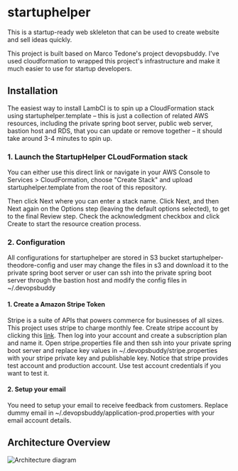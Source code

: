 # startuphelper
This is a startup-ready web skleleton that can be used to create website and sell ideas quickly.

This project is built based on Marco Tedone's project devopsbuddy. I've used cloudformation to wrapped this project's infrastructure and make it much easier to use for startup developers.

## Installation
The easiest way to install LambCI is to spin up a CloudFormation stack using startuphelper.template – this is just a collection of related AWS resources, including the private spring boot server, public web server, bastion host and RDS, that you can update or remove together – it should take around 3-4 minutes to spin up.

### 1. Launch the StartupHelper CLoudFormation stack
You can either use this direct link or navigate in your AWS Console to Services > CloudFormation, choose "Create Stack" and upload startuphelper.template from the root of this repository. 

Then click Next where you can enter a stack name. Click Next, and then Next again on the Options step (leaving the default options selected), to get to the final Review step. Check the acknowledgment checkbox and click Create to start the resource creation process.

### 2. Configuration
All configurations for startuphelper are stored in S3 bucket startuphelper-theodore-config and user may change the files in s3 and download it to the private spring boot server or user can ssh into the private spring boot server through the bastion host and modify the config files in ~/.devopsbuddy   
#### 1. Create a Amazon Stripe Token
Stripe is a suite of APIs that powers commerce for businesses of all sizes. This project uses stripe to charge monthly fee. Create stripe account by clicking this [link](https://stripe.com/). Then log into your account and create a subscription plan and name it. Open stripe.properties file and then ssh into your private spring boot server and replace key values in ~/.devopsbuddy/stripe.properties with your stripe private key and publishable key. Notice that stripe provides test account and production account. Use test account credentials if you want to test it.  
#### 2. Setup your email
You need to setup your email to receive feedback from customers. Replace dummy email in ~/.devopsbuddy/application-prod.properties with your email account details.
## Architecture Overview
![Architecture diagram](https://tqhan.xyz/images/detail/startup_helper_aws_architecture.PNG)
